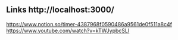 ## Links http://localhost:3000/

https://www.notion.so/timer-4387968f0590486a9561de0f511a8c4f
https://www.youtube.com/watch?v=kTWJypbcSLI
